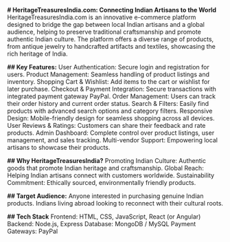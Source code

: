 **# HeritageTreasuresIndia.com: Connecting Indian Artisans to the World** 
HeritageTreasuresIndia.com is an innovative e-commerce platform designed to bridge the gap between local Indian artisans and a global audience, helping to preserve traditional craftsmanship and promote authentic Indian culture. The platform offers a diverse range of products, from antique jewelry to handcrafted artifacts and textiles, showcasing the rich heritage of India.

**## Key Features:**
User Authentication: Secure login and registration for users.
Product Management: Seamless handling of product listings and inventory.
Shopping Cart & Wishlist: Add items to the cart or wishlist for later purchase.
Checkout & Payment Integration: Secure transactions with integrated payment gateway PayPal.
Order Management: Users can track their order history and current order status.
Search & Filters: Easily find products with advanced search options and category filters.
Responsive Design: Mobile-friendly design for seamless shopping across all devices.
User Reviews & Ratings: Customers can share their feedback and rate products.
Admin Dashboard: Complete control over product listings, user management, and sales tracking.
Multi-vendor Support: Empowering local artisans to showcase their products.

**## Why HeritageTreasuresIndia?**
Promoting Indian Culture: Authentic goods that promote Indian heritage and craftsmanship.
Global Reach: Helping Indian artisans connect with customers worldwide.
Sustainability Commitment: Ethically sourced, environmentally friendly products.

**## Target Audience:**
Anyone interested in purchasing genuine Indian products.
Indians living abroad looking to reconnect with their cultural roots.

**## Tech Stack**
Frontend: HTML, CSS, JavaScript, React (or Angular)
Backend: Node.js, Express
Database: MongoDB / MySQL
Payment Gateways:  PayPal
